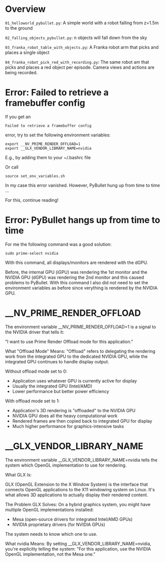 # Overview

`01_helloworld_pybullet.py`:
A simple world with a robot falling from z=1.5m to the ground

`02_falling_objects_pybullet.py`:
n objects will fall down from the sky

`03_franka_robot_table_with_objects.py`:
A Franka robot arm that picks and places a single object

`04_franka_robot_pick_red_with_recording.py`:
The same robot am that picks and places a red object per episode.
Camera views and actions are being recorded.


# Error: Failed to retrieve a framebuffer config

If you get an

    Failed to retrieve a framebuffer config

error, try to set the following environment variables:

    export __NV_PRIME_RENDER_OFFLOAD=1
    export __GLX_VENDOR_LIBRARY_NAME=nvidia

E.g., by adding them to your ~/.bashrc file

Or call

    source set_env_variables.sh

In my case this error vanished. However, PyBullet hung up from time to time ...

For this, continue reading!


# Error: PyBullet hangs up from time to time

For me the following command was a good solution:

    sudo prime-select nvidia

With this command, all displays/monitors are rendered with the dGPU.

Before, the internal GPU (iGPU) was rendering the 1st monitor and the NVIDIA GPU (dGPU) was rendering the 2nd monitor and this
caused problems to PyBullet. With this command I also did not need to set the environment variables as before since verything
is rendered by the NVIDIA GPU.


# __NV_PRIME_RENDER_OFFLOAD

The environment variable __NV_PRIME_RENDER_OFFLOAD=1 is a signal to the NVIDIA driver that tells it:

"I want to use Prime Render Offload mode for this application."

What "Offload Mode" Means: "Offload" refers to delegating the rendering work from the integrated GPU to the dedicated NVIDIA GPU, while the integrated GPU continues to handle display output.

Without offload mode set to 0:
- Application uses whatever GPU is currently active for display
- Usually the integrated GPU (Intel/AMD)
- Lower performance but better power efficiency

With offload mode set to 1:
- Application's 3D rendering is "offloaded" to the NVIDIA GPU
- NVIDIA GPU does all the heavy computational work
- Rendered frames are then copied back to integrated GPU for display
- Much higher performance for graphics-intensive tasks

# __GLX_VENDOR_LIBRARY_NAME

The environment variable __GLX_VENDOR_LIBRARY_NAME=nvidia tells the system which OpenGL implementation to use for rendering.

What GLX Is:

GLX (OpenGL Extension to the X Window System) is the interface that connects OpenGL applications to the X11 windowing system on Linux. It's what allows 3D applications to actually display their rendered content.

The Problem GLX Solves:
On a hybrid graphics system, you might have multiple OpenGL implementations installed:
- Mesa (open-source drivers for integrated Intel/AMD GPUs)
- NVIDIA proprietary drivers (for NVIDIA GPUs)

The system needs to know which one to use. 

What nvidia Means:
By setting __GLX_VENDOR_LIBRARY_NAME=nvidia, you're explicitly telling the system:
"For this application, use the NVIDIA OpenGL implementation, not the Mesa one."
